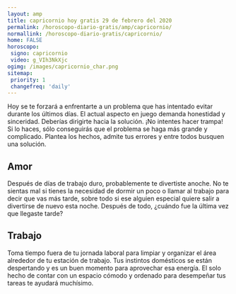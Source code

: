 ```yaml
---
layout: amp
title: capricornio hoy gratis 29 de febrero del 2020 
permalink: /horoscopo-diario-gratis/amp/capricornio/
normallink: /horoscopo-diario-gratis/capricornio/
home: FALSE
horoscopo:
 signo: capricornio
 video: g_VIh3NkXjc
ogimg: /images/capricornio_char.png
sitemap:
 priority: 1
 changefreq: 'daily'
---
```



Hoy se te forzará a enfrentarte a un problema que has intentado evitar durante los últimos días. El actual aspecto en juego demanda honestidad y sinceridad. Deberías dirigirte hacia la solución. ¡No intentes hacer trampa! Si lo haces, sólo conseguirás que el problema se haga más grande y complicado. Plantea los hechos, admite tus errores y entre todos busquen una solución.

## Amor

Después de días de trabajo duro, probablemente te divertiste anoche. No te sientas mal si tienes la necesidad de dormir un poco o llamar al trabajo para decir que vas más tarde, sobre todo si ese alguien especial quiere salir a divertirse de nuevo esta noche. Después de todo, ¿cuándo fue la última vez que llegaste tarde?

## Trabajo

Toma tiempo fuera de tu jornada laboral para limpiar y organizar el área alrededor de tu estación de trabajo. Tus instintos domésticos se están despertando y es un buen momento para aprovechar esa energía. El solo hecho de contar con un espacio cómodo y ordenado para desempeñar tus tareas te ayudará muchísimo.